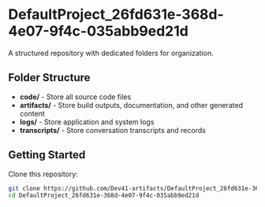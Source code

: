 # DefaultProject_26fd631e-368d-4e07-9f4c-035abb9ed21d
A structured repository with dedicated folders for organization.

## Folder Structure

- **code/** - Store all source code files
- **artifacts/** - Store build outputs, documentation, and other generated content
- **logs/** - Store application and system logs
- **transcripts/** - Store conversation transcripts and records

## Getting Started

Clone this repository:
```bash
git clone https://github.com/Dev41-artifacts/DefaultProject_26fd631e-368d-4e07-9f4c-035abb9ed21d
cd DefaultProject_26fd631e-368d-4e07-9f4c-035abb9ed21d
```
